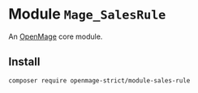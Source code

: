 # Module `Mage_SalesRule`

An [OpenMage][1] core module.

## Install

``` bash
composer require openmage-strict/module-sales-rule
```

[1]: https://github.com/OpenMage/magento-lts
